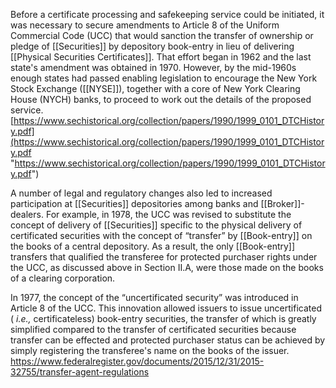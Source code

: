 
Before a certificate processing and safekeeping service could be initiated, it was necessary to secure amendments to Article 8 of the Uniform Commercial Code (UCC) that would sanction the transfer of ownership or pledge of [[Securities]] by depository book-entry in lieu of delivering [[Physical Securities Certificates]]. That effort began in 1962 and the last state's amendment was obtained in 1970. However, by the mid-1960s enough states had passed enabling legislation to encourage the New York Stock Exchange ([[NYSE]]), together with a core of New York Clearing House (NYCH) banks, to proceed to work out the details of the proposed service.
[https://www.sechistorical.org/collection/papers/1990/1999_0101_DTCHistory.pdf](https://www.sechistorical.org/collection/papers/1990/1999_0101_DTCHistory.pdf "https://www.sechistorical.org/collection/papers/1990/1999_0101_DTCHistory.pdf")


A number of legal and regulatory changes also led to increased participation at [[Securities]] depositories among banks and [[Broker]]-dealers. For example, in 1978, the UCC was revised to substitute the concept of delivery of [[Securities]] specific to the physical delivery of certificated securities with the concept of “transfer” by [[Book-entry]] on the books of a central depository. As a result, the only [[Book-entry]] transfers that qualified the transferee for protected purchaser rights under the UCC, as discussed above in Section II.A, were those made on the books of a clearing corporation.

In 1977, the concept of the “uncertificated security” was introduced in Article 8 of the UCC. This innovation allowed issuers to issue uncertificated ( _i.e.,_ certificateless) book-entry securities, the transfer of which is greatly simplified compared to the transfer of certificated securities because transfer can be effected and protected purchaser status can be achieved by simply registering the transferee's name on the books of the issuer.
https://www.federalregister.gov/documents/2015/12/31/2015-32755/transfer-agent-regulations
